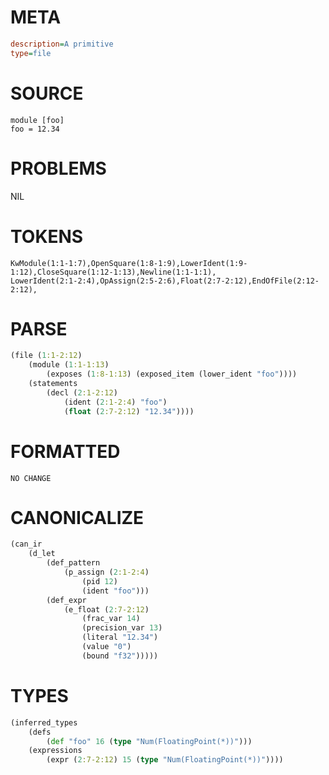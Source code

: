 # META
~~~ini
description=A primitive
type=file
~~~
# SOURCE
~~~roc
module [foo]
foo = 12.34
~~~
# PROBLEMS
NIL
# TOKENS
~~~zig
KwModule(1:1-1:7),OpenSquare(1:8-1:9),LowerIdent(1:9-1:12),CloseSquare(1:12-1:13),Newline(1:1-1:1),
LowerIdent(2:1-2:4),OpAssign(2:5-2:6),Float(2:7-2:12),EndOfFile(2:12-2:12),
~~~
# PARSE
~~~clojure
(file (1:1-2:12)
	(module (1:1-1:13)
		(exposes (1:8-1:13) (exposed_item (lower_ident "foo"))))
	(statements
		(decl (2:1-2:12)
			(ident (2:1-2:4) "foo")
			(float (2:7-2:12) "12.34"))))
~~~
# FORMATTED
~~~roc
NO CHANGE
~~~
# CANONICALIZE
~~~clojure
(can_ir
	(d_let
		(def_pattern
			(p_assign (2:1-2:4)
				(pid 12)
				(ident "foo")))
		(def_expr
			(e_float (2:7-2:12)
				(frac_var 14)
				(precision_var 13)
				(literal "12.34")
				(value "0")
				(bound "f32")))))
~~~
# TYPES
~~~clojure
(inferred_types
	(defs
		(def "foo" 16 (type "Num(FloatingPoint(*))")))
	(expressions
		(expr (2:7-2:12) 15 (type "Num(FloatingPoint(*))"))))
~~~